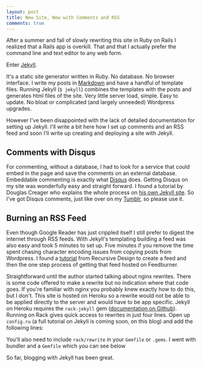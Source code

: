 ```yaml
---
layout: post
title: New Site, Now with Comments and RSS
comments: true
---
```


After a summer and fall of slowly rewriting this site in Ruby on Rails I realized that a Rails app is overkill. That and that I actually prefer the command line and text editor to any web form.

Enter [Jekyll](https://github.com/mojombo/jekyll).

It's a static site generator written in Ruby. No database. No browser interface. I write my posts in [Markdown](http://daringfireball.net/projects/markdown/) and have a handful of template files. Running Jekyll (`$ jekyll`) combines the templates with the posts and generates html files of the site. Very little server load, simple. Easy to update. No bloat or complicated (and largely unneeded) Wordpress upgrades.

However I've been disappointed with the lack of detailed documentation for setting up Jekyll. I'll write a bit here how I set up comments and an RSS feed and soon I'll write up creating and deploying a site with Jekyll.

## Comments with Disqus

For commenting, without a database, I had to look for a service that could embed in the page and save the comments on an external database. Embeddable commenting is exactly what [Disqus](http://disqus.com) does. Getting Disqus on my site was wonderfully easy and straight forward. I found a tutorial by Douglas Creager who explains the whole process on [his own Jekyll site](http://dcreager.net/2009/08/07/disqus-comments/). So I've got Disqus comments, just like over on my [Tumblr](http://stevenklise.tumblr.com), so please use it.

## Burning an RSS Feed

Even though Google Reader has just crippled itself I still prefer to digest the internet through RSS feeds. With Jekyll's templating building a feed was also easy and took 5 minutes to set up. Five minutes if you remove the time spent chasing character encoding issues from copying posts from Wordpress. I found a [tutorial](http://recursive-design.com/blog/2010/09/14/integrating-jekyll-with-feedburner/) from Recursive Design to create a feed and then the one step process of getting that feed hosted on Feedburner.

Straightforward until the author started talking about nginx rewrites. There is some code offered to make a rewrite but no indication where that code goes. If you're familiar with nginx you probably knew exactly how to do this, but I don't. This site is hosted on Heroku so a rewrite would not be able to be applied directly to the server and would have to be app specific. Jekyll on Heroku requires the `rack-jekyll` gem ([documentation on Github](https://github.com/bry4n/rack-jekyll)). Running on Rack gives quick access to rewrites in just four lines. Open up `config.ru` (a full tutorial on Jekyll is coming soon, on this blog) and add the following lines:

<script src="https://gist.github.com/1340812.js?file=config.ru"></script>

You'll also need to include `rack/rewrite` in your `Gemfile` or `.gems`. I went with bundler and a `Gemfile` which you can see below

<script src="https://gist.github.com/1340812.js?file=Gemfile"></script>

So far, blogging with Jekyll has been great.
